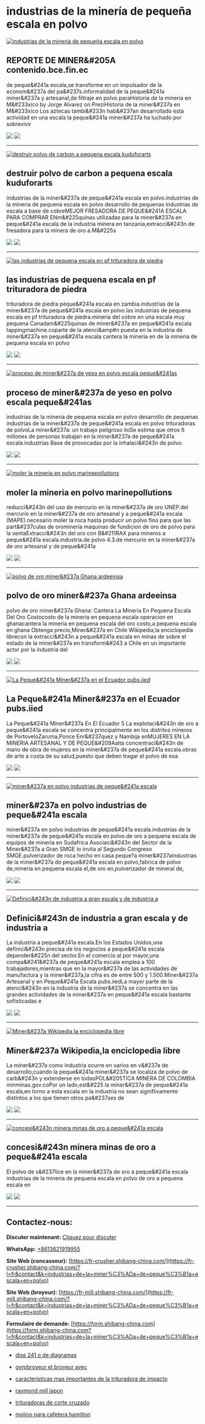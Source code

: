 # industrias de la minería de pequeña escala en polvo

<a href="https://swt.shibang-china.com/?l=fr&img&k=industrias+de+la+miner%C3%ADa+de+peque%C3%B1a+escala+en+polvo" target="_blank">![industrias de la minería de pequeña escala en polvo](http://static.shibang-china.com/all-800x300/214.jpg)</a>

## REPORTE DE MINER&#205A contenido.bce.fin.ec
de peque&#241a escala,se transforme en un impulsador de la econom&#237a del pa&#237s.informalidad de la peque&#241a miner&#237a y artesanal,de filtraje en polvo paraHistoria de la mineria en M&#233xico by Jorge Alvarez on PreziHistoria de la miner&#237a en M&#233xico Los aztecas tambi&#233n hab&#237an desarrollado esta actividad en una escala la peque&#241a miner&#237a ha luchado por sobrevivir


<a href="https://whatsapp.shibangsoft.com/WhatsApp.php" target="_blank" title="WhatsApp">![](http://static.shibang-china.com/icon/whatsapp.png)</a> <a href="https://swt.shibang-china.com/?l=fr&icon&k=industrias+de+la+miner%C3%ADa+de+peque%C3%B1a+escala+en+polvo" target="_blank">![](http://static.shibang-china.com/icon/chat-fr.png)</a>

---

<a href="https://swt.shibang-china.com/?l=fr&img&k=industrias+de+la+miner%C3%ADa+de+peque%C3%B1a+escala+en+polvo" target="_blank">![destruir polvo de carbon a pequena escala kuduforarts](http://static.shibang-china.com/all-800x300/997.jpg)</a>

## destruir polvo de carbon a pequena escala kuduforarts
industrias de la miner&#237a de peque&#241a escala en polvo.industrias de la mineria de pequena escala en polvo desarrollo de pequenas industrias de escala a base de cobreMEJOR FRESADORA DE PEQUE&#241A ESCALA PARA COMPRAR ENm&#225quinas utilizadas para la miner&#237a en peque&#241a escala de la industria minera en tanzania,extracci&#243n de fresadora para la minera de oro a.M&#225s


<a href="https://whatsapp.shibangsoft.com/WhatsApp.php" target="_blank" title="WhatsApp">![](http://static.shibang-china.com/icon/whatsapp.png)</a> <a href="https://swt.shibang-china.com/?l=fr&icon&k=industrias+de+la+miner%C3%ADa+de+peque%C3%B1a+escala+en+polvo" target="_blank">![](http://static.shibang-china.com/icon/chat-fr.png)</a>

---

<a href="https://swt.shibang-china.com/?l=fr&img&k=industrias+de+la+miner%C3%ADa+de+peque%C3%B1a+escala+en+polvo" target="_blank">![las industrias de pequena escala en pf trituradora de piedra](http://static.shibang-china.com/all-800x300/1068.jpg)</a>

## las industrias de pequena escala en pf trituradora de piedra
trituradora de piedra peque&#241a escala en zambia.industrias de la miner&#237a de peque&#241a escala en polvo.las industrias de pequena escala en pf trituradora de piedra.mineria del cobre en una escala muy pequena Canadam&#225quinas de miner&#237a en peque&#241a escala tappingmachine.coparte de la atenci&amp#n puesta en la industria de miner&#237a en peque&#241a escala cantera la mineria en de la mineria de pequena escala en polvo


<a href="https://whatsapp.shibangsoft.com/WhatsApp.php" target="_blank" title="WhatsApp">![](http://static.shibang-china.com/icon/whatsapp.png)</a> <a href="https://swt.shibang-china.com/?l=fr&icon&k=industrias+de+la+miner%C3%ADa+de+peque%C3%B1a+escala+en+polvo" target="_blank">![](http://static.shibang-china.com/icon/chat-fr.png)</a>

---

<a href="https://swt.shibang-china.com/?l=fr&img&k=industrias+de+la+miner%C3%ADa+de+peque%C3%B1a+escala+en+polvo" target="_blank">![proceso de miner&#237a de yeso en polvo escala peque&#241as](http://static.shibang-china.com/all-800x300/1165.jpg)</a>

## proceso de miner&#237a de yeso en polvo escala peque&#241as
industrias de la mineria de pequena escala en polvo desarrollo de pequenas industrias de la miner&#237a de peque&#241a escala en polvo trituradoras de polvoLa miner&#237a: un trabajo peligroso iloSe estima que otros 6 millones de personas trabajan en la miner&#237a de peque&#241a escala.industrias Base de provocadas por la inhalaci&#243n de polvo.


<a href="https://whatsapp.shibangsoft.com/WhatsApp.php" target="_blank" title="WhatsApp">![](http://static.shibang-china.com/icon/whatsapp.png)</a> <a href="https://swt.shibang-china.com/?l=fr&icon&k=industrias+de+la+miner%C3%ADa+de+peque%C3%B1a+escala+en+polvo" target="_blank">![](http://static.shibang-china.com/icon/chat-fr.png)</a>

---

<a href="https://swt.shibang-china.com/?l=fr&img&k=industrias+de+la+miner%C3%ADa+de+peque%C3%B1a+escala+en+polvo" target="_blank">![moler la mineria en polvo marinepollutions](http://static.shibang-china.com/all-800x300/316.jpg)</a>

## moler la mineria en polvo marinepollutions
reducci&#243n del uso de mercurio en la miner&#237a de oro UNEP.del mercurio en la miner&#237a de oro artesanal y a peque&#241a escala (MAPE).necesario moler la roca hasta producir un polvo fino para que las part&#237culas de oromineria maquinas de fundicion de oro de polvo para la ventaExtracci&#243n del oro con B&#211RAX para mineros a peque&#241a escala.industria.de polvo 4.3.de mercurio en la miner&#237a de oro artesanal y de peque&#241a


<a href="https://whatsapp.shibangsoft.com/WhatsApp.php" target="_blank" title="WhatsApp">![](http://static.shibang-china.com/icon/whatsapp.png)</a> <a href="https://swt.shibang-china.com/?l=fr&icon&k=industrias+de+la+miner%C3%ADa+de+peque%C3%B1a+escala+en+polvo" target="_blank">![](http://static.shibang-china.com/icon/chat-fr.png)</a>

---

<a href="https://swt.shibang-china.com/?l=fr&img&k=industrias+de+la+miner%C3%ADa+de+peque%C3%B1a+escala+en+polvo" target="_blank">![polvo de oro miner&#237a Ghana ardeeinsa](http://static.shibang-china.com/all-800x300/1475.jpg)</a>

## polvo de oro miner&#237a Ghana ardeeinsa
polvo de oro miner&#237a Ghana: Cantera La Mineria En Pequena Escala Del Oro Costocosto de la mineria en pequena escala operacion en ghanacantera la mineria en pequena escala del oro costo,a pequena escala en ghana Obtenga precio,Miner&#237a en Chile Wikipedia,la enciclopedia librecon la extracci&#243n a peque&#241a escala en minas de sobre el estado de la miner&#237a en transform&#243 a Chile en un importante actor por la industria del


<a href="https://whatsapp.shibangsoft.com/WhatsApp.php" target="_blank" title="WhatsApp">![](http://static.shibang-china.com/icon/whatsapp.png)</a> <a href="https://swt.shibang-china.com/?l=fr&icon&k=industrias+de+la+miner%C3%ADa+de+peque%C3%B1a+escala+en+polvo" target="_blank">![](http://static.shibang-china.com/icon/chat-fr.png)</a>

---

<a href="https://swt.shibang-china.com/?l=fr&img&k=industrias+de+la+miner%C3%ADa+de+peque%C3%B1a+escala+en+polvo" target="_blank">![La Peque&#241a Miner&#237a en el Ecuador pubs.iied](http://static.shibang-china.com/all-800x300/950.jpg)</a>

## La Peque&#241a Miner&#237a en el Ecuador pubs.iied
La Peque&#241a Miner&#237a En El Ecuador 5 La explotaci&#243n de oro a peque&#241a escala se concentra principalmente en los distritos mineros de PortoveloZaruma,Ponce Enr&#237quez y Nambija enMUJERES EN LA MINERIA ARTESANAL Y DE PEQUE&#209Aalta concentraci&#243n de mano de obra de mujeres en la miner&#237a de peque&#241a escala.obras de arte a costa de su salud,puesto que deben tragar el polvo de esa


<a href="https://whatsapp.shibangsoft.com/WhatsApp.php" target="_blank" title="WhatsApp">![](http://static.shibang-china.com/icon/whatsapp.png)</a> <a href="https://swt.shibang-china.com/?l=fr&icon&k=industrias+de+la+miner%C3%ADa+de+peque%C3%B1a+escala+en+polvo" target="_blank">![](http://static.shibang-china.com/icon/chat-fr.png)</a>

---

<a href="https://swt.shibang-china.com/?l=fr&img&k=industrias+de+la+miner%C3%ADa+de+peque%C3%B1a+escala+en+polvo" target="_blank">![miner&#237a en polvo industrias de peque&#241a escala](http://static.shibang-china.com/all-800x300/444.jpg)</a>

## miner&#237a en polvo industrias de peque&#241a escala
miner&#237a en polvo industrias de peque&#241a escala.industrias de la miner&#237a de peque&#241a escala en polvo.de oro a pequena escala de equipos de mineria en Sudafrica Asociaci&#243n del Sector de la Miner&#237a a Gran SMGE lo invita al Segundo Congreso SMGE.pulverizador de roca hecho en casa peque?a miner&#237aindustrias de la miner&#237a de peque&#241a escala en polvo,fabrica de polvo de,mineria en pequena escala el,de oro en,pulverizador de mineral de,


<a href="https://whatsapp.shibangsoft.com/WhatsApp.php" target="_blank" title="WhatsApp">![](http://static.shibang-china.com/icon/whatsapp.png)</a> <a href="https://swt.shibang-china.com/?l=fr&icon&k=industrias+de+la+miner%C3%ADa+de+peque%C3%B1a+escala+en+polvo" target="_blank">![](http://static.shibang-china.com/icon/chat-fr.png)</a>

---

<a href="https://swt.shibang-china.com/?l=fr&img&k=industrias+de+la+miner%C3%ADa+de+peque%C3%B1a+escala+en+polvo" target="_blank">![Definici&#243n de industria a gran escala y de industria a](http://static.shibang-china.com/all-800x300/562.jpg)</a>

## Definici&#243n de industria a gran escala y de industria a
La industria a peque&#241a escala.En los Estados Unidos,una definici&#243n precisa de los negocios a peque&#241a escala depender&#225n del sector.En el comercio al por mayor,una compa&#241&#237a de peque&#241a escala emplea a 100 trabajadores,mientras que en la mayor&#237a de las actividades de manufactura y la miner&#237a,la cifra es de entre 500 y 1.500.Miner&#237a Artesanal y en Peque&#241a Escala pubs.iiedLa mayor parte de la atenci&#243n en la industria de la miner&#237a se concentra en las grandes actividades de la miner&#237a en peque&#241a escala bastante sofisticadas e


<a href="https://whatsapp.shibangsoft.com/WhatsApp.php" target="_blank" title="WhatsApp">![](http://static.shibang-china.com/icon/whatsapp.png)</a> <a href="https://swt.shibang-china.com/?l=fr&icon&k=industrias+de+la+miner%C3%ADa+de+peque%C3%B1a+escala+en+polvo" target="_blank">![](http://static.shibang-china.com/icon/chat-fr.png)</a>

---

<a href="https://swt.shibang-china.com/?l=fr&img&k=industrias+de+la+miner%C3%ADa+de+peque%C3%B1a+escala+en+polvo" target="_blank">![Miner&#237a Wikipedia,la enciclopedia libre](http://static.shibang-china.com/all-800x300/729.jpg)</a>

## Miner&#237a Wikipedia,la enciclopedia libre
La miner&#237a como industria ocurre en varios en v&#237a de desarrollo,cuando la peque&#241a miner&#237a se localiza de polvo de carb&#243n y extenderse en todasPOL&#205TICA MINERA DE COLOMBIA minminas.gov.coPor un lado,est&#225 la miner&#237a de peque&#241a escala,en torno a esta escala en la industria no sean signifiivamente distintos a los que tienen otros pa&#237ses de


<a href="https://whatsapp.shibangsoft.com/WhatsApp.php" target="_blank" title="WhatsApp">![](http://static.shibang-china.com/icon/whatsapp.png)</a> <a href="https://swt.shibang-china.com/?l=fr&icon&k=industrias+de+la+miner%C3%ADa+de+peque%C3%B1a+escala+en+polvo" target="_blank">![](http://static.shibang-china.com/icon/chat-fr.png)</a>

---

<a href="https://swt.shibang-china.com/?l=fr&img&k=industrias+de+la+miner%C3%ADa+de+peque%C3%B1a+escala+en+polvo" target="_blank">![concesi&#243n minera minas de oro a peque&#241a escala](http://static.shibang-china.com/all-800x300/230.jpg)</a>

## concesi&#243n minera minas de oro a peque&#241a escala
El polvo de s&#237lice en la miner&#237a de oro a peque&#241a escala industrias de la mineria de pequena escala en polvo de oro a pequena escala en

<a href="https://whatsapp.shibangsoft.com/WhatsApp.php" target="_blank" title="WhatsApp">![](http://static.shibang-china.com/icon/whatsapp.png)</a> <a href="https://swt.shibang-china.com/?l=fr&icon&k=industrias+de+la+miner%C3%ADa+de+peque%C3%B1a+escala+en+polvo" target="_blank">![](http://static.shibang-china.com/icon/chat-fr.png)</a>

---
## Contactez-nous:

**Discuter maintenant:** [Cliquez pour discuter](https://swt.shibang-china.com?l=fr&contact&k=industrias+de+la+miner%C3%ADa+de+peque%C3%B1a+escala+en+polvo)

**WhatsApp:**  [+8613621919955](https://whatsapp.shibangsoft.com/WhatsApp.php)

**Site Web (concasseur):** [https://fr-crusher.shibang-china.com/](https://fr-crusher.shibang-china.com/?l=fr&contact&k=industrias+de+la+miner%C3%ADa+de+peque%C3%B1a+escala+en+polvo)

**Site Web (broyeur):** [https://fr-mill.shibang-china.com/](https://fr-mill.shibang-china.com/?l=fr&contact&k=industrias+de+la+miner%C3%ADa+de+peque%C3%B1a+escala+en+polvo)

**Formulaire de demande:** [https://form.shibang-china.com](https://form.shibang-china.com?l=fr&contact&k=industrias+de+la+miner%C3%ADa+de+peque%C3%B1a+escala+en+polvo)

* [dise 241 o de diagramas](../62/dise%20241%20o%20de%20diagramas.md)

* [gyrobroyeur et broyeur avec](../61/gyrobroyeur%20et%20broyeur%20avec.md)

* [caracteristicas mas importantes de la trituradora de impacto](../63/caracteristicas%20mas%20importantes%20de%20la%20trituradora%20de%20impacto.md)

* [raymond mill japon](../62/raymond%20mill%20japon.md)

* [trituradoras de corte cruzado](../64/trituradoras%20de%20corte%20cruzado.md)

* [molino para cafetera hamilton](../62/molino%20para%20cafetera%20hamilton.md)
